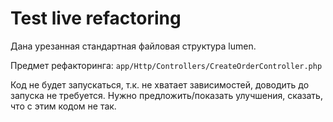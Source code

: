# Test live refactoring

Дана урезанная стандартная файловая структура lumen.  

Предмет рефакторинга: `app/Http/Controllers/CreateOrderController.php`

Код не будет запускаться, т.к. не хватает зависимостей, доводить до запуска не требуется.
Нужно предложить/показать улучшения, сказать, что с этим кодом не так.
